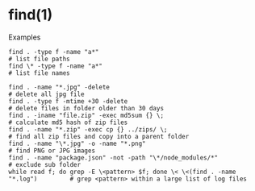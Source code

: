 
# find(1)

Examples

    find . -type f -name "a*"                                                     # list file paths
    find \* -type f -name "a*"                                                     # list file names
    
    find . -name "*.jpg" -delete                                                  # delete all jpg file
    find . -type f -mtime +30 -delete                                             # delete files in folder older than 30 days
    find . -iname "file.zip" -exec md5sum {} \;                                   # calculate md5 hash of zip files
    find . -name "*.zip" -exec cp {} ../zips/ \;                                  # find all zip files and copy into a parent folder
    find . -name "\*.jpg" -o -name "*.png"                                         # find PNG or JPG images
    find . -name "package.json" -not -path "\*/node_modules/*"                     # exclude sub folder
    while read f; do grep -E \<pattern> $f; done \< \<(find . -name "*.log")         # grep <pattern> within a large list of log files


